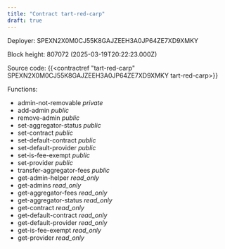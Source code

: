 ```yaml
---
title: "Contract tart-red-carp"
draft: true
---
```

Deployer: SPEXN2X0M0CJ55K8GAJZEEH3A0JP64ZE7XD9XMKY


 



Block height: 807072 (2025-03-19T20:22:23.000Z)

Source code: {{<contractref "tart-red-carp" SPEXN2X0M0CJ55K8GAJZEEH3A0JP64ZE7XD9XMKY tart-red-carp>}}

Functions:

* admin-not-removable _private_
* add-admin _public_
* remove-admin _public_
* set-aggregator-status _public_
* set-contract _public_
* set-default-contract _public_
* set-default-provider _public_
* set-is-fee-exempt _public_
* set-provider _public_
* transfer-aggregator-fees _public_
* get-admin-helper _read_only_
* get-admins _read_only_
* get-aggregator-fees _read_only_
* get-aggregator-status _read_only_
* get-contract _read_only_
* get-default-contract _read_only_
* get-default-provider _read_only_
* get-is-fee-exempt _read_only_
* get-provider _read_only_
